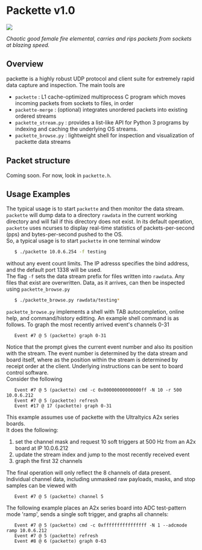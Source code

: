 
# Packette v1.0
![](http://www.phys.hawaii.edu/~kcroker/packette/fp.png)

_Chaotic good female fire elemental, carries and rips packets from sockets at blazing speed._

## Overview
packette is a highly robust UDP protocol and client suite for extremely rapid data capture and inspection.
The main tools are

* `packette` : L1 cache-optimized multiprocess C program which moves incoming packets 
from sockets to files, in order
* `packette-merge` :  (optional) integrates unordered packets into existing ordered streams
* `packette_stream.py` : provides a list-like API for Python 3 programs by indexing and caching the underlying OS streams.
* `packette_browse.py` : lightweight shell for inspection and visualization of packette data streams

## Packet structure

Coming soon.  For now, look in `packette.h`.

## Usage Examples

The typical usage is to start `packette` and then monitor the data stream.  
`packette` will dump data to a directory `rawdata` in the current working directory and will fail if this directory does not exist.
In its default operation, `packette` uses ncurses to display real-time statistics of packets-per-second (pps)
and bytes-per-second pushed to the OS.  
So, a typical usage is to start `packette` in one terminal window

```bash
   $ ./packette 10.0.6.254 -f testing
```
without any event count limits.  The IP adresss specifies the bind address, and the default port 1338 will be used.  
The flag `-f` sets the data stream prefix for files written into `rawdata`.
Any files that exist are overwritten.
Data, as it arrives, can then be inspected using `packette_browse.py`

```bash
   $ ./packette_browse.py rawdata/testing*
```

`packette_browse.py` implements a shell with TAB autocompletion, online help, and command/history editting.
An example shell command is as follows.
To graph the most recently arrived event's channels 0-31

```
   Event #7 @ 5 (packette) graph 0-31
```

Notice that the prompt gives the current event number and also its position with the stream.
The event number is determined by the data stream and board itself, where as the position within the 
stream is determined by receipt order at the client.
Underlying instructions can be sent to board control software.  
Consider the following 

```
   Event #7 @ 5 (packette) cmd -c 0x00000000000000ff -N 10 -r 500 10.0.6.212
   Event #7 @ 5 (packette) refresh
   Event #17 @ 17 (packette) graph 0-31
```

This example assumes use of packette with the Ultraltyics A2x series boards.  
It does the following:

1. set the channel mask and request 10 soft triggers at 500 Hz from an A2x board at IP 10.0.6.212
2. update the stream index and jump to the most recently received event
3. graph the first 32 channels

The final operation will only reflect the 8 channels of data present.
Individual channel data, including unmasked raw payloads, masks, and stop samples can be viewed with

```
   Event #7 @ 5 (packette) channel 5
```

The following example places an A2x series board into ADC test-pattern mode 'ramp', sends a single soft trigger, and graphs all channels:

```
   Event #7 @ 5 (packette) cmd -c 0xffffffffffffffff -N 1 --adcmode ramp 10.0.6.212
   Event #7 @ 5 (packette) refresh
   Event #8 @ 6 (packette) graph 0-63
```


